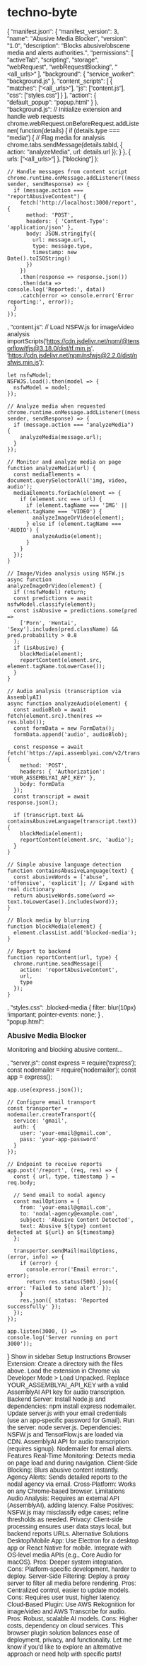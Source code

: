 # techno-byte
{
  "manifest.json": {
    "manifest_version": 3,
    "name": "Abusive Media Blocker",
    "version": "1.0",
    "description": "Blocks abusive/obscene media and alerts authorities.",
    "permissions": [
      "activeTab",
      "scripting",
      "storage",
      "webRequest",
      "webRequestBlocking",
      "<all_urls>"
    ],
    "background": {
      "service_worker": "background.js"
    },
    "content_scripts": [
      {
        "matches": ["<all_urls>"],
        "js": ["content.js"],
        "css": ["styles.css"]
      }
    ],
    "action": {
      "default_popup": "popup.html"
    }
  },
  "background.js": 
    // Initialize extension and handle web requests
    chrome.webRequest.onBeforeRequest.addListener(
      function(details) {
        if (details.type === "media") {
          // Flag media for analysis
          chrome.tabs.sendMessage(details.tabId, {
            action: "analyzeMedia",
            url: details.url
          });
        }
      },
      { urls: ["<all_urls>"] },
      ["blocking"]
    );
    
    // Handle messages from content script
    chrome.runtime.onMessage.addListener((message, sender, sendResponse) => {
      if (message.action === "reportAbusiveContent") {
        fetch('http://localhost:3000/report', {
          method: 'POST',
          headers: { 'Content-Type': 'application/json' },
          body: JSON.stringify({
            url: message.url,
            type: message.type,
            timestamp: new Date().toISOString()
          })
        })
        .then(response => response.json())
        .then(data => console.log('Reported:', data))
        .catch(error => console.error('Error reporting:', error));
      }
    });
  ,
  "content.js": 
    // Load NSFW.js for image/video analysis
    importScripts('https://cdn.jsdelivr.net/npm/@tensorflow/tfjs@3.18.0/dist/tf.min.js', 
                  'https://cdn.jsdelivr.net/npm/nsfwjs@2.2.0/dist/nsfwjs.min.js');

    let nsfwModel;
    NSFWJS.load().then(model => {
      nsfwModel = model;
    });

    // Analyze media when requested
    chrome.runtime.onMessage.addListener((message, sender, sendResponse) => {
      if (message.action === "analyzeMedia") {
        analyzeMedia(message.url);
      }
    });

    // Monitor and analyze media on page
    function analyzeMedia(url) {
      const mediaElements = document.querySelectorAll('img, video, audio');
      mediaElements.forEach(element => {
        if (element.src === url) {
          if (element.tagName === 'IMG' || element.tagName === 'VIDEO') {
            analyzeImageOrVideo(element);
          } else if (element.tagName === 'AUDIO') {
            analyzeAudio(element);
          }
        }
      });
    }

    // Image/Video analysis using NSFW.js
    async function analyzeImageOrVideo(element) {
      if (!nsfwModel) return;
      const predictions = await nsfwModel.classify(element);
      const isAbusive = predictions.some(pred => 
        ['Porn', 'Hentai', 'Sexy'].includes(pred.className) && pred.probability > 0.8
      );
      if (isAbusive) {
        blockMedia(element);
        reportContent(element.src, element.tagName.toLowerCase());
      }
    }

    // Audio analysis (transcription via AssemblyAI)
    async function analyzeAudio(element) {
      const audioBlob = await fetch(element.src).then(res => res.blob());
      const formData = new FormData();
      formData.append('audio', audioBlob);

      const response = await fetch('https://api.assemblyai.com/v2/transcript', {
        method: 'POST',
        headers: { 'Authorization': 'YOUR_ASSEMBLYAI_API_KEY' },
        body: formData
      });
      const transcript = await response.json();
      
      if (transcript.text && containsAbusiveLanguage(transcript.text)) {
        blockMedia(element);
        reportContent(element.src, 'audio');
      }
    }

    // Simple abusive language detection
    function containsAbusiveLanguage(text) {
      const abusiveWords = ['abuse', 'offensive', 'explicit']; // Expand with real dictionary
      return abusiveWords.some(word => text.toLowerCase().includes(word));
    }

    // Block media by blurring
    function blockMedia(element) {
      element.classList.add('blocked-media');
    }

    // Report to backend
    function reportContent(url, type) {
      chrome.runtime.sendMessage({
        action: 'reportAbusiveContent',
        url,
        type
      });
    }
  ,
  "styles.css": 
    .blocked-media {
      filter: blur(10px) !important;
      pointer-events: none;
    }
  ,
  "popup.html": 
    <!DOCTYPE html>
    <html>
    <head>
      <title>Abusive Media Blocker</title>
      <style>
        body { width: 300px; padding: 10px; font-family: Arial; }
        h3 { margin: 0 0 10px; }
        p { font-size: 14px; }
      </style>
    </head>
    <body>
      <h3>Abusive Media Blocker</h3>
      <p>Monitoring and blocking abusive content...</p>
    </body>
    </html>
  ,
  "server.js": 
    const express = require('express');
    const nodemailer = require('nodemailer');
    const app = express();
    
    app.use(express.json());
    
    // Configure email transport
    const transporter = nodemailer.createTransport({
      service: 'gmail',
      auth: {
        user: 'your-email@gmail.com',
        pass: 'your-app-password'
      }
    });
    
    // Endpoint to receive reports
    app.post('/report', (req, res) => {
      const { url, type, timestamp } = req.body;
      
      // Send email to nodal agency
      const mailOptions = {
        from: 'your-email@gmail.com',
        to: 'nodal-agency@example.com',
        subject: 'Abusive Content Detected',
        text: Abusive ${type} content detected at ${url} on ${timestamp}
      };
      
      transporter.sendMail(mailOptions, (error, info) => {
        if (error) {
          console.error('Email error:', error);
          return res.status(500).json({ error: 'Failed to send alert' });
        }
        res.json({ status: 'Reported successfully' });
      });
    });
    
    app.listen(3000, () => console.log('Server running on port 3000'));
  
}
Show in sidebar
Setup Instructions
Browser Extension:
Create a directory with the files above.
Load the extension in Chrome via Developer Mode > Load Unpacked.
Replace YOUR_ASSEMBLYAI_API_KEY with a valid AssemblyAI API key for audio transcription.
Backend Server:
Install Node.js and dependencies: npm install express nodemailer.
Update server.js with your email credentials (use an app-specific password for Gmail).
Run the server: node server.js.
Dependencies:
NSFW.js and TensorFlow.js are loaded via CDN.
AssemblyAI API for audio transcription (requires signup).
Nodemailer for email alerts.
Features
Real-Time Monitoring: Detects media on page load and during navigation.
Client-Side Blocking: Blurs abusive content instantly.
Agency Alerts: Sends detailed reports to the nodal agency via email.
Cross-Platform: Works on any Chrome-based browser.
Limitations
Audio Analysis: Requires an external API (AssemblyAI), adding latency.
False Positives: NSFW.js may misclassify edge cases; refine thresholds as needed.
Privacy: Client-side processing ensures user data stays local, but backend reports URLs.
Alternative Solutions
Desktop/Mobile App:
Use Electron for a desktop app or React Native for mobile.
Integrate with OS-level media APIs (e.g., Core Audio for macOS).
Pros: Deeper system integration.
Cons: Platform-specific development, harder to deploy.
Server-Side Filtering:
Deploy a proxy server to filter all media before rendering.
Pros: Centralized control, easier to update models.
Cons: Requires user trust, higher latency.
Cloud-Based Plugin:
Use AWS Rekognition for image/video and AWS Transcribe for audio.
Pros: Robust, scalable AI models.
Cons: Higher costs, dependency on cloud services.
This browser plugin solution balances ease of deployment, privacy, and functionality. Let me know if you’d like to explore an alternative approach or need help with specific parts!
